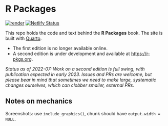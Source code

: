 # R Packages

<!-- badges: start -->

[![render](https://github.com/hadley/r-pkgs/actions/workflows/render.yaml/badge.svg)](https://github.com/hadley/r-pkgs/actions/workflows/render.yaml) [![Netlify Status](https://api.netlify.com/api/v1/badges/a5dbbee9-7396-4e7f-8ce7-6abd362d9752/deploy-status)](https://app.netlify.com/sites/r-pkgs/deploys)

<!-- badges: end -->

This repo holds the code and text behind the **R Packages** book.
The site is built with [Quarto](https://quarto.org).

-   The first edition is no longer available online.
-   A second edition is under development and available at <https://r-pkgs.org>.

*Status as of 2022-07: Work on a second edition is full swing, with publication expected in early 2023. Issues and PRs are welcome, but please bear in mind that sometimes we need to make large, systematic changes ourselves, which can clobber smaller, external PRs.*

## Notes on mechanics

Screenshots: use `include_graphics()`, chunk should have `output.width = NULL`.
